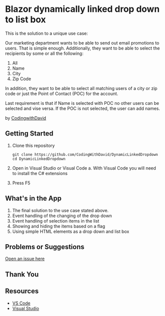 # Blazor dynamically linked drop down to list box

This is the solution to a unique use case:

Our marketing department wants to be able to send out email promotions to users.  That is simple enough.
Additionally, they want to be able to select the recipients by some or all the following:

  1.	All
  2.	Name
  3.	City
  4.	Zip Code

In addition, they want to be able to select all matching users of a city or zip code or just the Point of Contact (POC) for the account.

Last requirement is that if Name is selected with POC no other users can be selected and vise versa.  If the POC is not selected, the user can add names.


by [CodingwithDavid](http://twitter.com/CodingwithDavid)



## Getting Started

1. Clone this repository

   ```Command Line
   git clone https://github.com/CodingWithDavid/DynamicLinkedDropdown
   cd DynamicLinkedDropdown
   ```

1.	Open in Visual Studio or Visual Code
a.	With Visual Code you will need to install the C# extensions
2.	Press F5

## What's in the App

1. The final solution to the use case stated above.  
2. Event handling of the changing of the drop down
3. Event handling of selection items in the list
4. Showing and hiding the items based on a flag
5. Using simple HTML elements as a drop down and list box


## Problems or Suggestions

[Open an issue here]( https://github.com/CodingWithDavid/DynamicLinkedDropdown/issues)

## Thank You


## Resources

- [VS Code](https://code.visualstudio.com)
- [Visual Studio]( https://visualstudio.microsoft.com/)




